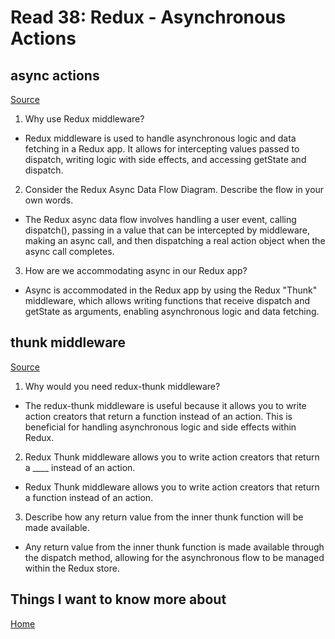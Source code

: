 # Read 38: Redux - Asynchronous Actions

## async actions

[Source](https://redux.js.org/tutorials/fundamentals/part-6-async-logic)

1. Why use Redux middleware?

- Redux middleware is used to handle asynchronous logic and data fetching in a Redux app. It allows for intercepting values passed to dispatch, writing logic with side effects, and accessing getState and dispatch.

2. Consider the Redux Async Data Flow Diagram. Describe the flow in your own words.

- The Redux async data flow involves handling a user event, calling dispatch(), passing in a value that can be intercepted by middleware, making an async call, and then dispatching a real action object when the async call completes.

3. How are we accommodating async in our Redux app?

- Async is accommodated in the Redux app by using the Redux "Thunk" middleware, which allows writing functions that receive dispatch and getState as arguments, enabling asynchronous logic and data fetching.

## thunk middleware

[Source](https://github.com/reduxjs/redux-thunk)

1. Why would you need redux-thunk middleware?

- The redux-thunk middleware is useful because it allows you to write action creators that return a function instead of an action. This is beneficial for handling asynchronous logic and side effects within Redux.

2. Redux Thunk middleware allows you to write action creators that return a ____ instead of an action.

- Redux Thunk middleware allows you to write action creators that return a function instead of an action.

3. Describe how any return value from the inner thunk function will be made available.

- Any return value from the inner thunk function is made available through the dispatch method, allowing for the asynchronous flow to be managed within the Redux store.

## Things I want to know more about

[Home](https://sfpagalan.github.io/reading-notes/)
